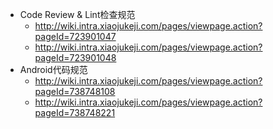 









- Code Review & Lint检查规范
    - http://wiki.intra.xiaojukeji.com/pages/viewpage.action?pageId=723901047
    - http://wiki.intra.xiaojukeji.com/pages/viewpage.action?pageId=723901048
- Android代码规范
    - http://wiki.intra.xiaojukeji.com/pages/viewpage.action?pageId=738748108
    - http://wiki.intra.xiaojukeji.com/pages/viewpage.action?pageId=738748221









